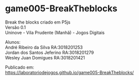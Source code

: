 # game005-BreakTheblocks
Break the blocks criado em P5js</br>
Versão 0.1</br>
Uninove - Vila Prudente (Manhã) - Jogos Digitais</br>

Alunos: </br>
André Ribeiro da Silva RA:3018201253</br>
Jordan dos Santos Jeferino RA:3018201279</br> 
Wesley Juan Domigues RA:3018201421</br> 

Publicado em:</br>
https://laboratoriodejogos.github.io/game005-BreakTheblocks/

